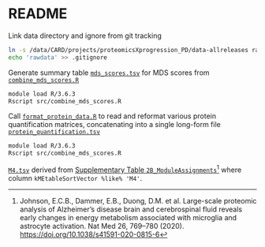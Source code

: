# README

Link data directory and ignore from git tracking
```bash
ln -s /data/CARD/projects/proteomicsXprogression_PD/data-allreleases rawdata
echo 'rawdata' >> .gitignore
```

Generate summary table [`mds_scores.tsv`](reports/mds_scores.tsv) for MDS scores from [`combine_mds_scores.R`](src/combine_mds_scores.R)
```bash
module load R/3.6.3
Rscript src/combine_mds_scores.R
```

Call [`format_protein_data.R`](src/format_protein_data.R) to read and reformat various protein quantification matrices, concatenating into a single long-form file [`protein_quantification.tsv`](reports/protein_quantification.tsv)
```bash
module load R/3.6.3
Rscript src/combine_mds_scores.R
```

[`M4.tsv`](reports/M4.tsv) derived from [Supplementary Table `2B_ModuleAssignments`](https://doi.org/10.1038/s41591-020-0815-6)[^1] where column `kMEtableSortVector %like% 'M4'`. 


[^1]: Johnson, E.C.B., Dammer, E.B., Duong, D.M. et al. Large-scale proteomic analysis of Alzheimer’s disease brain and cerebrospinal fluid reveals early changes in energy metabolism associated with microglia and astrocyte activation. Nat Med 26, 769–780 (2020). https://doi.org/10.1038/s41591-020-0815-6